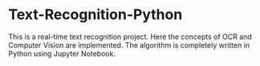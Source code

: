 # Text-Recognition-Python
This is a real-time text recognition project.
Here the concepts of OCR and Computer Vision are implemented.
The algorithm is completely written in Python using Jupyter Notebook.

